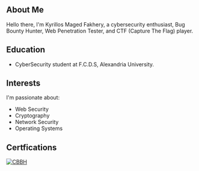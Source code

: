 ## About Me

Hello there, I'm Kyrillos Maged Fakhery, a cybersecurity enthusiast, Bug Bounty Hunter, Web Penetration Tester, and CTF (Capture The Flag) player.

## Education

- CyberSecurity student at F.C.D.S, Alexandria University.

## Interests

I'm passionate about:

- Web Security
- Cryptography
- Network Security
- Operating Systems


## Certfications 
[![CBBH](https://github.com/kiro6/kiro6/blob/main/assets/57776872/f3c0cae0-92fa-4ef8-9493-f354d03504e7)](https://academy.hackthebox.com/achievement/badge/f3bd0f29-5247-11ee-acfc-bea50ffe6cb4)
